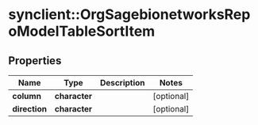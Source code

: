 # synclient::OrgSagebionetworksRepoModelTableSortItem


## Properties
Name | Type | Description | Notes
------------ | ------------- | ------------- | -------------
**column** | **character** |  | [optional] 
**direction** | **character** |  | [optional] 


